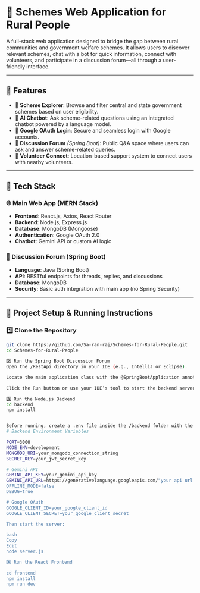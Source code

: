 # 🌾 Schemes Web Application for Rural People

A full-stack web application designed to bridge the gap between rural communities and government welfare schemes. It allows users to discover relevant schemes, chat with a bot for quick information, connect with volunteers, and participate in a discussion forum—all through a user-friendly interface.

---

## 🌟 Features

- 🧾 **Scheme Explorer**: Browse and filter central and state government schemes based on user eligibility.
- 🧠 **AI Chatbot**: Ask scheme-related questions using an integrated chatbot powered by a language model.
- 🔐 **Google OAuth Login**: Secure and seamless login with Google accounts.
- 💬 **Discussion Forum** *(Spring Boot)*: Public Q&A space where users can ask and answer scheme-related queries.
- 🙌 **Volunteer Connect**: Location-based support system to connect users with nearby volunteers.

---

## 🧱 Tech Stack

### 🌐 Main Web App (MERN Stack)

- **Frontend**: React.js, Axios, React Router
- **Backend**: Node.js, Express.js
- **Database**: MongoDB (Mongoose)
- **Authentication**: Google OAuth 2.0
- **Chatbot**: Gemini API or custom AI logic

### 💬 Discussion Forum (Spring Boot)

- **Language**: Java (Spring Boot)
- **API**: RESTful endpoints for threads, replies, and discussions
- **Database**: MongoDB
- **Security**: Basic auth integration with main app (no Spring Security)

---

## 🚀 Project Setup & Running Instructions

### 1️⃣ Clone the Repository

```bash
git clone https://github.com/Sa-ran-raj/Schemes-for-Rural-People.git
cd Schemes-for-Rural-People

2️⃣ Run the Spring Boot Discussion Forum
Open the /RestApi directory in your IDE (e.g., IntelliJ or Eclipse).

Locate the main application class with the @SpringBootApplication annotation.

Click the Run button or use your IDE’s tool to start the backend server.

3️⃣ Run the Node.js Backend
cd backend
npm install


Before running, create a .env file inside the /backend folder with the following content:
# Backend Environment Variables

PORT=3000
NODE_ENV=development
MONGODB_URI=your_mongodb_connection_string
SECRET_KEY=your_jwt_secret_key

# Gemini API
GEMINI_API_KEY=your_gemini_api_key
GEMINI_API_URL=https://generativelanguage.googleapis.com/"your api url
OFFLINE_MODE=false
DEBUG=true

# Google OAuth
GOOGLE_CLIENT_ID=your_google_client_id
GOOGLE_CLIENT_SECRET=your_google_client_secret

Then start the server:

bash
Copy
Edit
node server.js

4️⃣ Run the React Frontend

cd frontend
npm install
npm run dev


